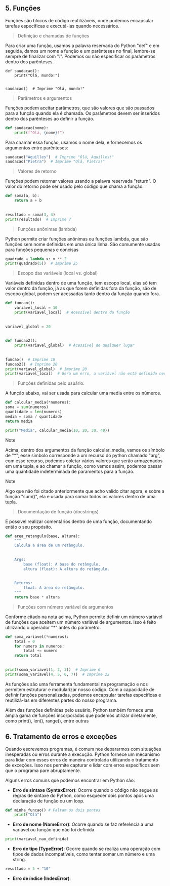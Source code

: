 ## 5. Funções

Funções são blocos de código reutilizáveis, onde podemos encapsular tarefas especificas e executá-las quando necessários.

> Definição e chamadas de funções

Para criar uma função, usamos a palavra reservada do Python "def" e em seguida, damos um nome a função e um parênteses no final, lembre-se sempre de finalizar com ":".
Podemos ou não especificar os parâmetros dentro dos parênteses.

```
def saudacao():  
    print("Olá, mundo!")  
  
  
saudacao()  # Imprime "Olá, mundo!"
```

> Parâmetros e argumentos

Funções podem aceitar parâmetros, que são valores que são passados para a função quando ela é chamada. Os parâmetros devem ser inseridos dentro dos parênteses ao definir a função.

```python
def saudacao(nome):  
    print(f"Olá, {nome}!")
```

Para chamar essa função, usamos o nome dela, e fornecemos os argumentos entre parênteses:

```python
saudacao("Aquilles")  # Imprime "Olá, Aquilles!"  
saudacao("Pietra")  # Imprime "Olá, Pietra!"
```

> Valores de retorno

Funções podem retornar valores usando a palavra reservada "return". O valor do retorno pode ser usado pelo código que chama a função.

```python
def soma(a, b):  
    return a + b  
  
  
resultado = soma(3, 4)  
print(resultado)  # Imprime 7
```

>Funções anônimas (lambda)

Python permite criar funções anônimas ou funções lambda, que são funções sem nome definidas em uma única linha. São comumente usadas para funções pequenas e concisas

```python
quadrado = lambda x: x ** 2  
print(quadrado(5))  # Imprime 25
```

> Escopo das variáveis (local vs. global)


Variáveis definidas dentro de uma função, tem escopo local, elas só tem valor dentro da função, já as que forem definidas fora da função, são de escopo global, podem ser acessadas tanto dentro da função quando fora.

```python
def funcao():  
    variavel_local = 10  
    print(variavel_local)  # Acessível dentro da função  
  
  
variavel_global = 20  
  
  
def funcao2():  
    print(variavel_global)  # Acessível de qualquer lugar  
  
  
funcao()  # Imprime 10  
funcao2()  # Imprime 20  
print(variavel_global)  # Imprime 20  
print(variavel_local)  # Gera um erro, a variável não está definida neste escopo.
```

> Funções definidas pelo usuário.

A função abaixo, vai ser usada para calcular uma media entre os números.
```python
def calcular_media(*numeros):
soma = sum(numeros)
quantidade = len(numeros)
media = soma / quantidade
return media

print("Media", calcular_media(10, 20, 30, 40))
```

>[!note]
>Acima, dentro dos argumentos da função calcular_media, vamos os símbolo de "\*", esse símbolo corresponde a um recurso do python chamado "arg", com esse recurso, podemos coletar vários valores que serão armazenados em uma tupla, e ao chamar a função, como vemos assim, podemos passar uma quantidade indeterminada de paramentos para a função.


>[!Note]
>Algo que não foi citado anteriormente que acho valido citar agora, e sobre a função "sum()", ela e usada para somar todos os valores dentro de uma tupla.

>Documentação de função (docstrings)

E possível realizar comentários dentro de uma função, documentando então o seu propósito.

```python
def area_retangulo(base, altura):  
    """  
    Calcula a área de um retângulo.  
  
  
    Args:  
        base (float): A base do retângulo.  
        altura (float): A altura do retângulo.  
  
  
    Returns:  
        float: A área do retângulo.  
    """  
    return base * altura
```

> Funções com número variável de argumentos

Conforme citado na nota acima, Python permite definir um número variável de funções que aceitem um número variável de argumentos. Isso é feito utilizando o operador "\*" antes do parâmetro.

```python
def soma_variavel(*numeros):  
    total = 0  
    for numero in numeros:  
        total += numero  
    return total  
  
  
print(soma_variavel(1, 2, 3))  # Imprime 6  
print(soma_variavel(4, 5, 6, 7))  # Imprime 22
```

As funções são uma ferramenta fundamental na programação e nos permitem estruturar e modularizar nosso código. Com a capacidade de definir funções personalizadas, podemos encapsular tarefas específicas e reutilizá-las em diferentes partes do nosso programa.

Além das funções definidas pelo usuário, Python também fornece uma ampla gama de funções incorporadas que podemos utilizar diretamente, como print(), len(), range(), entre outras

## 6. Tratamento de erros e exceções

Quando escrevemos programas, é comum nos depararmos com situações inesperadas ou erros durante a execução. Python fornece um mecanismo para lidar com esses erros de maneira controlada utilizando o tratamento de exceções. Isso nos permite capturar e lidar com erros específicos sem que o programa pare abruptamente.

Alguns erros comuns que podemos encontrar em Python são:

- **Erro de sintaxe (SyntaxError)**: Ocorre quando o código não segue as regras de sintaxe do Python, como esquecer dois pontos após uma declaração de função ou um loop.

```python
def minha_funcao() # Faltam os dois pontos  
    print("Olá")
```

- **Erro de nome (NameError)**: Ocorre quando se faz referência a uma variável ou função que não foi definida.

```python
print(variavel_nao_definida)
```

- **Erro de tipo (TypeError)**: Ocorre quando se realiza uma operação com tipos de dados incompatíveis, como tentar somar um número e uma string.
```python
resultado = 5 + "10"
```

- **Erro de índice (IndexError)**: 